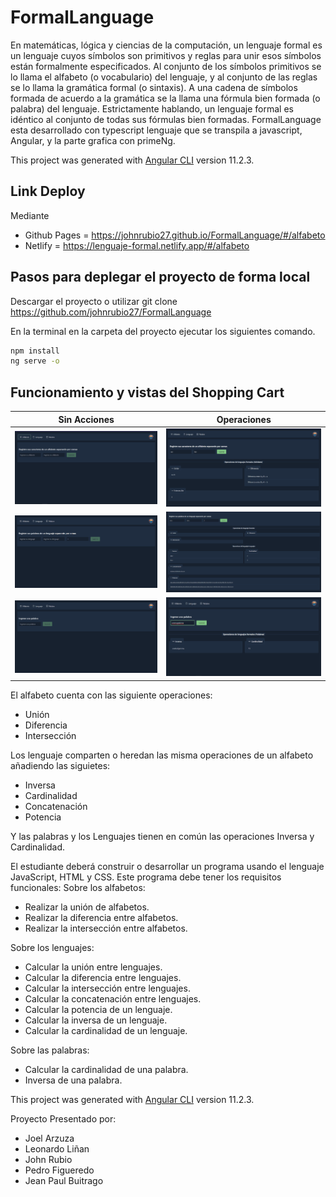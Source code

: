 # FormalLanguage

En matemáticas, lógica y ciencias de la computación, un lenguaje formal es un lenguaje cuyos símbolos son primitivos y reglas para unir esos símbolos están formalmente especificados. Al conjunto de los símbolos primitivos se lo llama el alfabeto (o vocabulario) del lenguaje, y al conjunto de las reglas se lo llama la gramática formal (o sintaxis). A una cadena de símbolos formada de acuerdo a la gramática se la llama una fórmula bien formada (o palabra) del lenguaje. Estrictamente hablando, un lenguaje formal es idéntico al conjunto de todas sus fórmulas bien formadas.
FormalLanguage esta desarrollado con typescript lenguaje que se transpila a javascript, Angular, y la parte grafica con primeNg.

This project was generated with [Angular CLI](https://github.com/angular/angular-cli) version 11.2.3.

## Link Deploy
Mediante 
* Github Pages = https://johnrubio27.github.io/FormalLanguage/#/alfabeto
* Netlify = https://lenguaje-formal.netlify.app/#/alfabeto
## Pasos para deplegar el proyecto de forma local

Descargar el proyecto o utilizar git clone https://github.com/johnrubio27/FormalLanguage

En la terminal en la carpeta del proyecto ejecutar los siguientes comando.

```bash
npm install
ng serve -o
```
## Funcionamiento y vistas del Shopping Cart
| Sin Acciones | Operaciones |
| --- | --- |
| ![SinOperacionesAlf](readme/alfabetosSinAnadir.png) | ![ConOperacionesAlf](readme/operacionesAlfabeto.png) |
| ![SinOperacionesLen](readme/lenguajesSinAnadir.png) | ![ConOperacionesLen](readme/operacionesLenguaje.png) |
| ![SinOperacionesPal](readme/palabraSinAnadir.png) | ![ConOperacionesPal](readme/operacionesPalabra.png) |

El alfabeto cuenta con las siguiente operaciones:
* Unión
* Diferencia
* Intersección

Los lenguaje comparten o heredan las misma operaciones de un alfabeto añadiendo las siguietes:
* Inversa
* Cardinalidad
* Concatenación
* Potencia

Y las palabras y los Lenguajes tienen en común las operaciones Inversa y Cardinalidad.

El estudiante deberá construir o desarrollar un programa usando el lenguaje JavaScript, HTML y CSS. Este programa debe tener los requisitos funcionales:
Sobre los alfabetos:
* Realizar la unión de alfabetos.
* Realizar la diferencia entre alfabetos.
* Realizar la intersección entre alfabetos.

Sobre los lenguajes:
* Calcular la unión entre lenguajes. 
* Calcular la diferencia entre lenguajes. 
* Calcular la intersección entre lenguajes.
* Calcular la concatenación entre lenguajes. 
* Calcular la potencia de un lenguaje.
* Calcular la inversa de un lenguaje.
* Calcular la cardinalidad de un lenguaje.

Sobre las palabras:
* Calcular la cardinalidad de una palabra.
* Inversa de una palabra.

This project was generated with [Angular CLI](https://github.com/angular/angular-cli) version 11.2.3.

Proyecto Presentado por:

* Joel Arzuza
* Leonardo Liñan
* John Rubio
* Pedro Figueredo
* Jean Paul Buitrago
